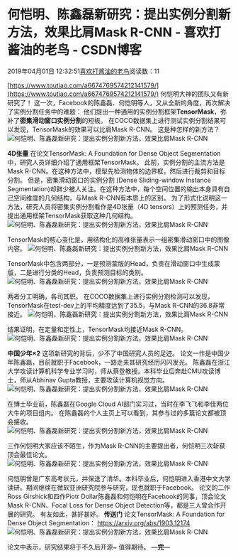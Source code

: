 
# 何恺明、陈鑫磊新研究：提出实例分割新方法，效果比肩Mask R-CNN - 喜欢打酱油的老鸟 - CSDN博客


2019年04月01日 12:32:51[喜欢打酱油的老鸟](https://me.csdn.net/weixin_42137700)阅读数：11


[https://www.toutiao.com/a6674769574212141579/](https://www.toutiao.com/a6674769574212141579/)
何恺明大神的团队又有新研究了！
这一次，Facebook的陈鑫磊、何恺明等人，又从全新的角度，再次解决了实例分割任务中的难题：
他们提出一种通用的实例分割框架**TensorMask**，弥补了**密集滑动窗口实例分割**的短板。
在COCO数据集上进行测试实例分割结果可以发现，TensorMask的效果可以比肩Mask R-CNN。
这是种怎样的新方法？
![何恺明、陈鑫磊新研究：提出实例分割新方法，效果比肩Mask R-CNN](http://p1.pstatp.com/large/pgc-image/16d6f04bb2ff405ab53e9681f17cb5b8)

**4D张量**
在论文TensorMask: A Foundation for Dense Object Segmentation中，研究人员详细介绍了通用框架TensorMask。
此前，实例分割的主流方法是Mask R-CNN。在这种方法中，模型先检测物体的边界框，然后进行裁剪和目标分割。
但是，密集滑动窗口的实例分割 (Dense Sliding-window Instance Segmentation)却鲜少被人关注。在这种方法中，每个空间位置的输出本身具有自己空间维度的几何结构，与Mask R-CNN有本质上的区别。
为了形式化说明这一方法，研究人员将密集实例分割看作是4D张量（4D tensors）上的预测任务，并提出通用框架TensorMask获取这种几何结构。
![何恺明、陈鑫磊新研究：提出实例分割新方法，效果比肩Mask R-CNN](http://p3.pstatp.com/large/pgc-image/8d360c38cfbc446c942b43f5d276dc6d)

TensorMask的核心变化是，用结构化的高维张量表示一组密集滑动窗口中的图像内容。
![何恺明、陈鑫磊新研究：提出实例分割新方法，效果比肩Mask R-CNN](http://p1.pstatp.com/large/pgc-image/eb9d855066e5413889f8083bc3345c3b)

TensorMask中包含两部分，一是预测蒙版的Head，负责在滑动窗口中生成蒙版，二是进行分类的Head，负责预测目标的类别。
![何恺明、陈鑫磊新研究：提出实例分割新方法，效果比肩Mask R-CNN](http://p3.pstatp.com/large/pgc-image/4f0400017d26473b9234c08250696586)

两者分工明确，各司其职。
在COCO数据集上进行实例分割检测可以发现，TensorMask在test-dev上的平均精度达到了35.5，与Mask R-CNN的36.8非常接近。
![何恺明、陈鑫磊新研究：提出实例分割新方法，效果比肩Mask R-CNN](http://p1.pstatp.com/large/pgc-image/bde8cbcfcaca446c9e3e2711ff0d520c)

结果证明，在定量和定性上，TensorMask均接近Mask R-CNN。
![何恺明、陈鑫磊新研究：提出实例分割新方法，效果比肩Mask R-CNN](http://p9.pstatp.com/large/pgc-image/862ece7882b442dbb8e0448b7e535af5)

**中国少年×2**
这项新研究的背后，少不了中国研究人员的足迹。
论文一作是中国少年陈鑫磊，目前就职于Facebook，一路走来其研究经历闪闪发光。
陈鑫磊在浙江大学攻读计算机科学专业学习时，师从蔡登教授。本科毕业后奔赴CMU攻读博士，师从Abhinav Gupta教授，主要攻读计算机视觉方向。
![何恺明、陈鑫磊新研究：提出实例分割新方法，效果比肩Mask R-CNN](http://p3.pstatp.com/large/pgc-image/e7d3fd0c17844e08b71383798d785b1d)

在博士毕业前，陈鑫磊在Google Cloud AI部门实习过，当时在李飞飞和李佳两位大牛的项目组内。
在陈鑫磊的个人主页上可以看到，其参与过的多篇论文都被顶会接收。
![何恺明、陈鑫磊新研究：提出实例分割新方法，效果比肩Mask R-CNN](http://p1.pstatp.com/large/pgc-image/12fb6b83d373440a82da69ae317126e5)

三作何恺明大家应该不陌生，作为Mask R-CNN的主要提出者，何恺明三次斩获顶会最佳论文。
![何恺明、陈鑫磊新研究：提出实例分割新方法，效果比肩Mask R-CNN](http://p3.pstatp.com/large/pgc-image/bbf0c69dcd5a45c5ad75e419893df77f)

何恺明曾是广东高考状元，并保送了清华。本科毕业后，何恺明进入香港中文大学读研。期间继续在微软亚洲研究院参与研究，现也就职于Facebook。
论文的二作Ross Girshick和四作Piotr Dollar陈鑫磊和何恺明在Facebook的同事，顶会论文Mask R-CNN、Focal Loss for Dense Object Detection等，都是三人曾合作开展的研究。
有友如此，甚好甚好。
**传送门**
论文TensorMask: A Foundation for Dense Object Segmentation：
https://arxiv.org/abs/1903.12174
![何恺明、陈鑫磊新研究：提出实例分割新方法，效果比肩Mask R-CNN](http://p3.pstatp.com/large/pgc-image/63cdad298ec145caa84d9795810c9d0e)

论文中表示，研究结果将于不久后开源~
值得期待。
—**完**—

